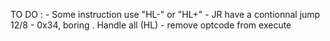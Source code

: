 


TO DO :
    - Some instruction use "HL-" or "HL+"
    - JR have a contionnal jump 12/8
    - 0x34, boring . Handle all (HL)
    - remove optcode from execute